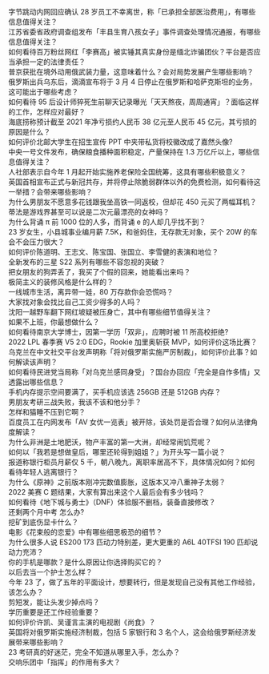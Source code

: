 字节跳动内网回应确认 28 岁员工不幸离世，称「已承担全部医治费用」，有哪些信息值得关注？  
江苏省委省政府调查组发布「丰县生育八孩女子」事件调查处理情况通报，有哪些信息值得关注？  
如何看待百万粉丝网红「李赛高」被实锤其真实身份是缅北诈骗团伙？平台是否应当承担一定的法律责任？  
普京获批在境外动用俄武装力量，这意味着什么？会对局势发展产生哪些影响？  
俄罗斯出兵乌东后，滴滴宣布将于 3 月 4 日停止在俄罗斯和哈萨克斯坦的业务，这可能出于哪些考虑？  
如何看待 95 后设计师猝死生前聊天记录曝光「天天熬夜，周周通宵」？面临这样的工作，怎样应对最好？  
海底捞称预计截至 2021 年净亏损约人民币 38 亿元至人民币 45 亿元，其亏损的原因是什么？  
如何评价北邮大学生在招生宣传 PPT 中夹带私货将校徽改成了嘉然头像?  
中央一号文件发布，确保粮食播种面积稳定，产量保持在 1.3 万亿斤以上，哪些信息值得关注？  
人社部表示自今年 1 月起开始实施养老保险全国统筹，这具有哪些积极意义？  
英国首相宣布正式与新冠共存，并将停止除脆弱群体以外的免费检测，如何看待这一举措？会带来哪些影响？  
为什么男朋友不愿意多花钱跟我坐高铁一同返校，但却花 450 元买了两幅耳机？  
蒂法是游戏界甚至可以说是二次元最漂亮的女神吗？  
为什么背诵 π 前 1000 位的人多，而背诵 e 的人却几乎找不到？  
23 岁女生，小县城事业编月薪 7.5K，和爸妈住，无存款无对象，买个 20W 的车会不会压力很大？  
如何评价陈道明、王志文、陈宝国、张国立、李雪健的表演和地位？  
全新发布的三星 S22 系列有哪些不容忽视的突破？  
把女朋友的狗弄丢了，我买了个假的回来，她能看出来吗？  
极简主义的装修风格是什么样的？  
一线城市生活，离异带一娃，80 万存款你会恐慌吗？  
大家找对象会找比自己工资少得多的人吗？  
沈阳一越野车翻下网红坡疑被压身亡，其中有哪些细节值得关注？  
如果不上班，你最想做什么？  
如何看待南京大学博士，因第一学历「双非」，应聘时被 11 所高校拒绝?  
2022 LPL 春季赛 V5 2:0 EDG，Rookie 加里奥斩获 MVP，如何评价这场比赛？  
乌克兰在中文社交平台发声明称「将对俄罗斯实施严厉制裁」，如何评价此事？如何解读该声明？  
如何看待民进党当局称「对乌克兰感同身受」？国台办回应「完全是自作多情」又透露出哪些信息？  
手机内存提示空间要满了，买手机应该选 256GB 还是 512GB 内存？  
男朋友考研三战失败，我该不该和他分手？  
怎样和猫睡不压到它啊？  
百度员工在内网发布「AV 女优一览表」被开除，该处罚是否合理？如何从法律角度解读？  
为什么非洲是土地肥沃，物产丰富的第一大洲，却经常闹饥荒呢？  
如何以「我若是想做皇后，哪里还轮得到姐姐？」为开头写一篇小说？  
报道称银行柜员月薪仅 5 千，朝八晚九，离职率居高不下，具体情况如何？如何看待年轻人逃离银行？  
为什么《原神》之前版本刚冲完数值膨胀，这版本又冲八重神子太弱？  
2022 美赛 C 题结果，大家有算出来这个人最后会有多少钱吗？  
如何看待《地下城与勇士》（DNF）体验服不删档，装备直接修改？  
还剩两个月中考 怎么办?  
挖矿到底伤显卡什么？  
电影《花束般的恋爱》中有哪些细思极恐的细节？  
为什么很多人说 ES200 173 匹动力特别差，更大更重的 A6L 40TFSI 190 匹却说动力充沛？  
你的手机是哪款？是什么原因让你选择购买它的？  
以后去当一个护士怎么样？  
今年 23 了，做了五年的平面设计，想要转行，但是发现自己没有其他工作经验，该怎么办？  
剪短发，能让头发少掉点吗？  
学历重要是还工作经验重要？  
如何评价许凯、吴谨言主演的电视剧《尚食》？  
英国将对俄罗斯实施经济制裁，包括 5 家银行和 3 名个人，这会给俄罗斯经济发展带来哪些影响？  
23 考研真的好迷茫，完全不知道从哪里入手，怎么办？  
交响乐团中「指挥」的作用有多大？  
